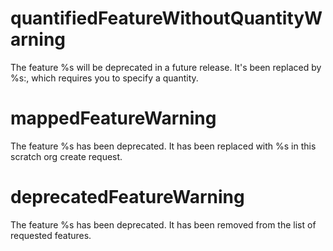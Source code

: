 # quantifiedFeatureWithoutQuantityWarning

The feature %s will be deprecated in a future release. It's been replaced by %s:<value>, which requires you to specify a quantity.

# mappedFeatureWarning

The feature %s has been deprecated. It has been replaced with %s in this scratch org create request.

# deprecatedFeatureWarning

The feature %s has been deprecated. It has been removed from the list of requested features.
